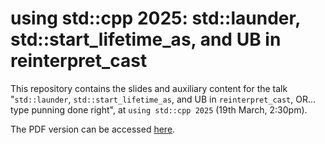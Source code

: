 # using std::cpp 2025: std::launder, std::start_lifetime_as, and UB in reinterpret_cast

This repository contains the slides and auxiliary content for the talk "`std::launder`, `std::start_lifetime_as`, and UB in `reinterpret_cast`, OR... type punning done right", at `using std::cpp 2025` (19th March, 2:30pm).

The PDF version can be accessed [here](https://github.com/jalopezg-git/slides-using_stdcpp_2025/blob/master/main.pdf).
